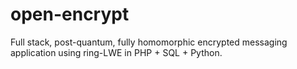 # open-encrypt
Full stack, post-quantum, fully homomorphic encrypted messaging application using ring-LWE in PHP + SQL + Python.
